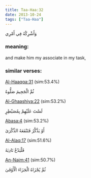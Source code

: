 ```yaml
---
title: Taa-Haa:32
date: 2013-10-24
tags: ["Taa-Haa"]
---
```

وَأَشْرِكْهُ فِي أَمْرِي
### meaning: 
and make him my associate in my task,
### similar verses: 

[Al-Haaqqa:31](/69/31) (sim:53.4%)

ثُمَّ الْجَحِيمَ صَلُّوهُ

[Al-Ghaashiya:22](/88/22) (sim:53.2%)

لَسْتَ عَلَيْهِمْ بِمُصَيْطِرٍ

[Abasa:4](/80/4) (sim:53.2%)

أَوْ يَذَّكَّرُ فَتَنْفَعَهُ الذِّكْرَىٰ

[Al-Alaq:17](/96/17) (sim:51.6%)

فَلْيَدْعُ نَادِيَهُ

[An-Najm:41](/53/41) (sim:50.7%)

ثُمَّ يُجْزَاهُ الْجَزَاءَ الْأَوْفَىٰ
